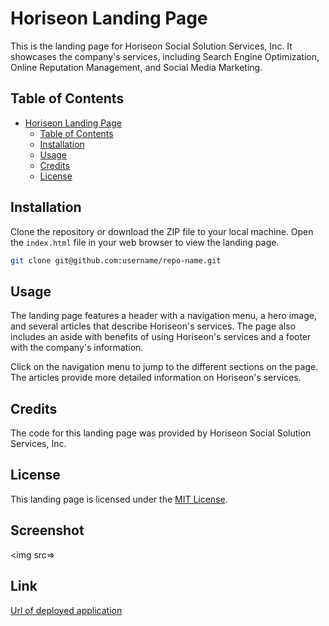 

# Horiseon Landing Page

This is the landing page for Horiseon Social Solution Services, Inc. It showcases the company's services, including Search Engine Optimization, Online Reputation Management, and Social Media Marketing.

## Table of Contents

- [Horiseon Landing Page](#horiseon-landing-page)
  - [Table of Contents](#table-of-contents)
  - [Installation](#installation)
  - [Usage](#usage)
  - [Credits](#credits)
  - [License](#license)

## Installation

Clone the repository or download the ZIP file to your local machine. Open the `index.html` file in your web browser to view the landing page.

```sh
git clone git@github.com:username/repo-name.git
```

## Usage

The landing page features a header with a navigation menu, a hero image, and several articles that describe Horiseon's services. The page also includes an aside with benefits of using Horiseon's services and a footer with the company's information.

Click on the navigation menu to jump to the different sections on the page. The articles provide more detailed information on Horiseon's services.

## Credits

The code for this landing page was provided by Horiseon Social Solution Services, Inc.

## License

This landing page is licensed under the [MIT License](https://opensource.org/licenses/MIT).

## Screenshot

<img src=>

## Link

<a href="https://markthos.github.io/challenge1/">Url of deployed application</a>